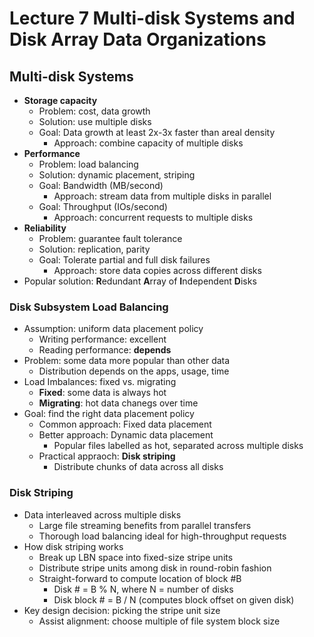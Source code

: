 # Lecture 7 Multi-disk Systems and Disk Array Data Organizations

## Multi-disk Systems

* **Storage capacity**
  * Problem: cost, data growth
  * Solution: use multiple disks
  * Goal: Data growth at least 2x-3x faster than areal density
    * Approach: combine capacity of multiple disks
* **Performance**
  * Problem: load balancing
  * Solution: dynamic placement, striping
  * Goal: Bandwidth (MB/second)
    * Approach: stream data from multiple disks in parallel
  * Goal: Throughput (IOs/second)
    * Approach: concurrent requests to multiple disks
* **Reliability**
  * Problem: guarantee fault tolerance
  * Solution: replication, parity
  * Goal: Tolerate partial and full disk failures
    * Approach: store data copies across different disks
* Popular solution: **R**edundant **A**rray of **I**ndependent **D**isks

### Disk Subsystem Load Balancing

* Assumption: uniform data placement policy
  * Writing performance: excellent
  * Reading performance: **depends**
* Problem: some data more popular than other data
  * Distribution depends on the apps, usage, time
* Load Imbalances: fixed vs. migrating
  * **Fixed**: some data is always hot
  * **Migrating**: hot data chanegs over time
* Goal: find the right data placement policy
  * Common approach: Fixed data placement
  * Better approach: Dynamic data placement
    * Popular files labelled as hot, separated across multiple disks
  * Practical appraoch: **Disk striping**
    * Distribute chunks of data across all disks

### Disk Striping

* Data interleaved across multiple disks
  * Large file streaming benefits from parallel transfers
  * Thorough load balancing ideal for high-throughput requests
* How disk striping works
  * Break up LBN space into fixed-size stripe units
  * Distribute stripe units among disk in round-robin fashion
  * Straight-forward to compute location of block #B
    * Disk # = B % N, where N = number of disks
    * Disk block # = B / N (computes block offset on given disk)
* Key design decision: picking the stripe unit size
  * Assist alignment: choose multiple of file system block size